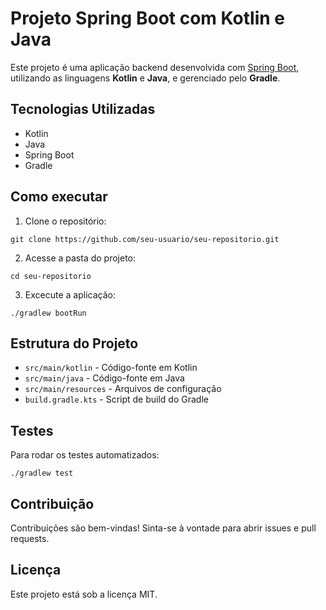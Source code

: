 # Projeto Spring Boot com Kotlin e Java

Este projeto é uma aplicação backend desenvolvida com [Spring Boot](https://spring.io/projects/spring-boot), utilizando as linguagens **Kotlin** e **Java**, e gerenciado pelo **Gradle**.

## Tecnologias Utilizadas

- Kotlin
- Java
- Spring Boot
- Gradle

## Como executar

1. Clone o repositório:
``` 
git clone https://github.com/seu-usuario/seu-repositorio.git 
```
2. Acesse a pasta do projeto:
```
cd seu-repositorio
```
3. Excecute a aplicação:
```
./gradlew bootRun
```
## Estrutura do Projeto

- `src/main/kotlin` - Código-fonte em Kotlin
- `src/main/java` - Código-fonte em Java
- `src/main/resources` - Arquivos de configuração
- `build.gradle.kts` - Script de build do Gradle

## Testes

Para rodar os testes automatizados:

```
./gradlew test
```
## Contribuição

Contribuições são bem-vindas! Sinta-se à vontade para abrir issues e pull requests.

## Licença

Este projeto está sob a licença MIT.